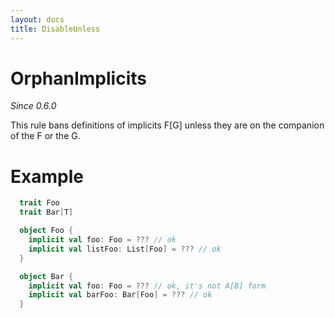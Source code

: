 ```yaml
---
layout: docs
title: DisableUnless
---
```


# OrphanImplicits

_Since 0.6.0_

This rule bans definitions of implicits F[G] unless they are on the companion of the F or the G.

# Example

```scala
  trait Foo
  trait Bar[T]

  object Foo {
    implicit val foo: Foo = ??? // ok
    implicit val listFoo: List[Foo] = ??? // ok
  }

  object Bar {
    implicit val foo: Foo = ??? // ok, it's not A[B] form
    implicit val barFoo: Bar[Foo] = ??? // ok
  }
```